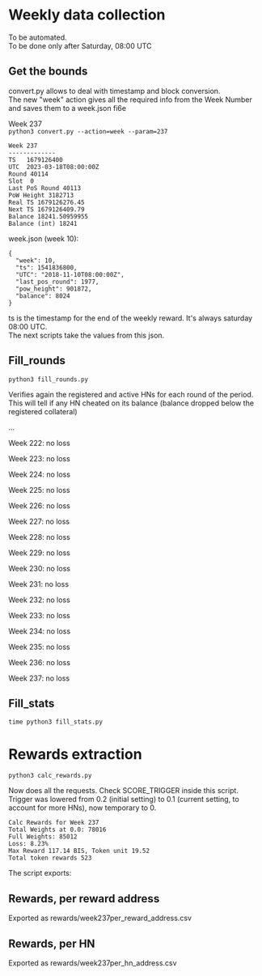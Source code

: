 # Weekly data collection

To be automated.  
To be done only after Saturday, 08:00 UTC


## Get the bounds

convert.py allows to deal with timestamp and block conversion.  
The new "week" action gives all the required info from the Week Number and saves them to a week.json fi6e

Week 237  
`python3 convert.py --action=week --param=237`

```
Week 237
-------------
TS   1679126400
UTC  2023-03-18T08:00:00Z
Round 40114
Slot  0
Last PoS Round 40113
PoW Height 3182713
Real TS 1679126276.45
Next TS 1679126409.79
Balance 18241.50959955
Balance (int) 18241

```

week.json (week 10):
```
{
  "week": 10,
  "ts": 1541836800,
  "UTC": "2018-11-10T08:00:00Z",
  "last_pos_round": 1977,
  "pow_height": 901872,
  "balance": 8024
}
```
 
ts is the timestamp for the end of the weekly reward. It's always saturday 08:00 UTC.  
The next scripts take the values from this json.

## Fill_rounds

`python3 fill_rounds.py`  

Verifies again the registered and active HNs for each round of the period.   
This will tell if any HN cheated on its balance (balance dropped below the registered collateral)

...

Week 222:  no loss  

Week 223:  no loss  

Week 224:  no loss  

Week 225:  no loss  

Week 226:  no loss  

Week 227:  no loss  

Week 228:  no loss  

Week 229:  no loss  

Week 230:  no loss  

Week 231:  no loss  

Week 232:  no loss  

Week 233:  no loss  

Week 234:  no loss  

Week 235:  no loss  

Week 236:  no loss  

Week 237:  no loss  


## Fill_stats

`time python3 fill_stats.py`  

# Rewards extraction

`python3 calc_rewards.py`

Now does all the requests. Check SCORE_TRIGGER inside this script.  
Trigger was lowered from 0.2 (initial setting) to 0.1 (current setting, to account for more HNs), now temporary to 0.

```
Calc Rewards for Week 237
Total Weights at 0.0: 78016
Full Weights: 85012
Loss: 8.23%
Max Reward 117.14 BIS, Token unit 19.52
Total token rewards 523

```

The script exports:
 
## Rewards, per reward address  
Exported as rewards/week237per_reward_address.csv

## Rewards, per HN
Exported as rewards/week237per_hn_address.csv
